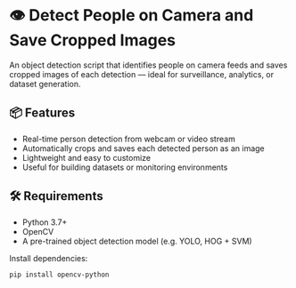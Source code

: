 # 👁️ Detect People on Camera and Save Cropped Images

An object detection script that identifies people on camera feeds and saves cropped images of each detection — ideal for surveillance, analytics, or dataset generation.

## 📦 Features

- Real-time person detection from webcam or video stream
- Automatically crops and saves each detected person as an image
- Lightweight and easy to customize
- Useful for building datasets or monitoring environments

## 🛠 Requirements

- Python 3.7+
- OpenCV
- A pre-trained object detection model (e.g. YOLO, HOG + SVM)

Install dependencies:
```bash
pip install opencv-python
